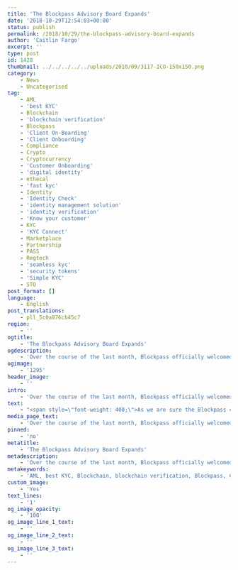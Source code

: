 ```yaml
---
title: 'The Blockpass Advisory Board Expands'
date: '2018-10-29T12:54:03+00:00'
status: publish
permalink: /2018/10/29/the-blockpass-advisory-board-expands
author: 'Caitlin Fargo'
excerpt: ''
type: post
id: 1428
thumbnail: ../../../../../uploads/2018/09/3117-ICO-150x150.png
category:
    - News
    - Uncategorised
tag:
    - AML
    - 'best KYC'
    - Blockchain
    - 'blockchain verification'
    - Blockpass
    - 'Client On-Boarding'
    - 'Client Onboarding'
    - Compliance
    - Crypto
    - Cryptocurrency
    - 'Customer Onboarding'
    - 'digital identity'
    - ethecal
    - 'fast kyc'
    - Identity
    - 'Identity Check'
    - 'identity management solution'
    - 'identity verification'
    - 'Know your customer'
    - KYC
    - 'KYC Connect'
    - Marketplace
    - Partnership
    - PASS
    - Regtech
    - 'seamless kyc'
    - 'security tokens'
    - 'Simple KYC'
    - STO
post_format: []
language:
    - English
post_translations:
    - pll_5c0a876cb45c7
region:
    - ''
ogtitle:
    - 'The Blockpass Advisory Board Expands'
ogdescription:
    - 'Over the course of the last month, Blockpass officially welcomed four new advisors to its team. Ranging from influential VCs to top researchers in the crypto space, each advisor comes with a unique perspective to contribute to the Blockpass project.'
ogimage:
    - '1295'
header_image:
    - ''
intro:
    - 'Over the course of the last month, Blockpass officially welcomed four new advisors to its team. Ranging from influential VCs to top researchers in the crypto space, each advisor comes with a unique perspective to contribute to the Blockpass project.'
text:
    - "<span style=\"font-weight: 400;\">As we are sure the Blockpass community is aware, when it comes to advisors, quality is always better than quantity. In this case, however, we are getting quality in great quantity. As a team, we are very proud to introduce </span><a href=\"https://www.linkedin.com/in/helen-disney-unblocked/\"><b>Helen Disney</b></a><span style=\"font-weight: 400;\">, Co-founder of <a href=\"https://unblockedevents.com/\">Unblocked</a> and Founder of <a href=\"https://thedotsventures.com/\">Dots Ventures</a>; </span><a href=\"https://www.linkedin.com/in/billatnapier/\"><b>Dr. Bill Buchanan OBE</b></a><span style=\"font-weight: 400;\">, Professor in the School of Computing at Edinburgh Napier University; </span><b>Liam Bell</b><span style=\"font-weight: 400;\">, Research Lead at the Blockpass Identity Lab (BIL) and </span><a href=\"https://www.linkedin.com/in/startupeddy/\"><b>Eddy Travia</b></a><span style=\"font-weight: 400;\">, CEO and Co-founder of Coinsilium Group Limited (NEX:COIN), a London-listed company. </span>\r\n\r\n<b>Helen Disney</b>\r\n\r\n<span style=\"font-weight: 400;\">Helen Disney, a 2016 member of the Innovate Finance Women in Fintech Power List, is a top blockchain educator, connector, and communicator. A serial entrepreneur, Helen founded Unblocked Events in early 2017 with the mission of bringing decentralized technologies to a greater audience. </span>\r\n\r\n<span style=\"font-weight: 400;\">With its weekly blog and frequent events, Unblocked quickly established itself as a go-to source of information regarding blockchain for a non-technical business audience. Disney very recently founded Dot Ventures, and is always looking for new ways to promote innovation in the blockchain space. </span>\r\n\r\n<span style=\"font-weight: 400;\">Disney is a highly skilled digital marketer who has a proven track record harnessing social media to build audiences and brand identities. Communication skills like Disney’s are what it takes to truly bring blockchain into the mainstream. </span>\r\n\r\n<b>Dr. Bill Buchanan</b>\r\n\r\n<span style=\"font-weight: 400;\">Dr. Bill Buchanan OBE, PHD, FBCS is </span><span style=\"font-weight: 400;\">a Professor in the School of Computing at Edinburgh Napier University, and a Fellow of the BCS and the IET. A well-respected public intellectual, Professor Buchanan is frequently called upon for TV and radio interviews related to computer security, and has given evidence to both the UK and Scottish Parliament.</span>\r\n\r\n<span style=\"font-weight: 400;\">Dr. Buchanan’s main research focus is on information sharing, such as using Trust and Governance Policies, threat analysis, cryptography, and triage within digital forensics. This has led to several World-wide patents, and in three highly successful spin-out companies: Zonefox (zonefox.com); Symphonic Software (www.symphonicsoft.com/); and Cyan Forensics (cyanforensics.com).</span>\r\n\r\n<span style=\"font-weight: 400;\">Recently, Blockpass and Edinburgh Napier University joined forces to build the Blockchain Identity Lab (BIL). Dr. Buchanan is a co-founder of the lab and directs its research and operations. In his advisory role at Blockpass, Dr. Buchanan will not only contribute research findings, but also a wealth of expertise in bringing clarity to the all-too-secure topic of cybersecurity.</span>\r\n\r\n<b>Liam Bell</b>\r\n\r\n<span style=\"font-weight: 400;\">Liam Bell is a software engineer and cybersecurity expert who leads research at the Blockpass Identity Lab. Currently completing his Ph.D studies at Edinburgh Napier University, Bell already has a wealth of industry experience and business know-how. </span>\r\n\r\n<span style=\"font-weight: 400;\">Bell is particularly skilled in bringing academia together with business realties. This expertise will be essential as Blockpass applies the Identity Lab’s findings to its products. As a researcher, Bell is particularly interested in matters concerning privacy enhancing technologies including zero-knowledge proofs and homomorphic encryption.</span>\r\n\r\n<b>Eddy Travia</b>\r\n\r\n<span style=\"font-weight: 400;\">There are a few names in the Blockchain world that require little introduction, and one of them is that of Eddy Travia, blockchain pioneer investor and founder of Coinsilium, an investment company focused on blockchain technology. Coinsilium promotes growth through investment, acceleration and development and its shares (COIN:NEX) are quoted on NEX Exchange, the recognised stock exchange in London. \_</span>\r\n\r\n<span style=\"font-weight: 400;\">Coinsilium is a venture builder, investor and accelerator that finances and manages the development of early-stage blockchain technology companies through its consortium of top-tier investors, industry thought leaders and executive managers. </span>\r\n\r\n<span style=\"font-weight: 400;\">A frequent keynote speaker, Travia is a crypto evangelist who has frequently been cited as one of the most influential people in tech. A sought-after consultant, Travia is especially skilled at making token economies work for companies and their clients. </span>"
media_page_text:
    - 'Over the course of the last month, Blockpass officially welcomed four new advisors to its team. Ranging from influential VCs to top researchers in the crypto space, each advisor comes with a unique perspective to contribute to the Blockpass project.'
pinned:
    - 'no'
metatitle:
    - 'The Blockpass Advisory Board Expands'
metadescription:
    - 'Over the course of the last month, Blockpass officially welcomed four new advisors to its team. Ranging from influential VCs to top researchers in the crypto space, each advisor comes with a unique perspective to contribute to the Blockpass project.'
metakeywords:
    - 'AML, best KYC, Blockchain, blockchain verification, Blockpass, Client On-Boarding, Client Onboarding, Compliance, Crypto, Cryptocurrency, Customer Onboarding, digital identity, ethecal, fast kyc, Identity, Identity Check, identity management solution, identity verification, Know your customer, KYC, KYC Connect, Marketplace, Partnership, PASS, Regtech, seamless kyc, security tokens, Simple KYC, STO'
custom_image:
    - 'Yes'
text_lines:
    - '1'
og_image_opacity:
    - '100'
og_image_line_1_text:
    - ''
og_image_line_2_text:
    - ''
og_image_line_3_text:
    - ''
---
```

<!DOCTYPE html PUBLIC "-//W3C//DTD HTML 4.0 Transitional//EN" "http://www.w3.org/TR/REC-html40/loose.dtd">
<?xml encoding="UTF-8">

